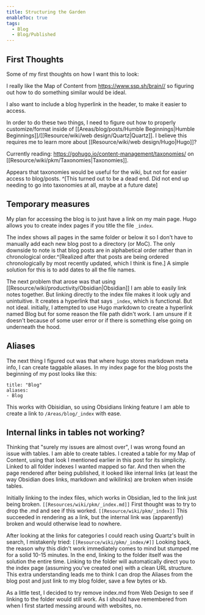 ```yaml
---
title: Structuring the Garden
enableToc: true
tags:
  - Blog
  - Blog/Published
---
```


## First Thoughts
Some of my first thoughts on how I want this to look:

I really like the Map of Content from https://www.ssp.sh/brain// so figuring out how to do something similar would be ideal. 

I also want to include a blog hyperlink in the header, to make it easier to access. 

In order to do these two things, I need to figure out how to properly customize/format inside of [[Areas/blog/posts/Humble Beginnings|Humble Beginnings]]/[[Resource/wiki/web design/Quartz|Quartz]]. I believe this requires me to learn more about [[Resource/wiki/web design/Hugo|Hugo]]?

Currently reading: https://gohugo.io/content-management/taxonomies/ on [[Resource/wiki/pkm/Taxonomies|Taxonomies]]. 

Appears that taxonomies would be useful for the wiki, but not for easier access to blog/posts. ^[This turned out to be a dead end. Did not end up needing to go into taxonomies at all, maybe at a future date]

## Temporary measures
My plan for accessing the blog is to just have a link on my main page. 
Hugo allows you to create index pages if you title the file `_index`. 

The index shows all pages in the same folder or below it so I don't have to manually add each new blog post to a directory (or MoC). The only downside to note is that blog posts are in alphabetical order rather than in chronological order.^[Realized after that posts are being ordered chronologically by most recently updated, which I think is fine.]
A simple solution for this is to add dates to all the file names.

The next problem that arose was that using [[Resource/wiki/productivity/Obsidian|Obsidian]] I am able to easily link notes together. But linking directly to the index file makes it look ugly and unintuitive. It creates a hyperlink that says `_index`, which is functional. But not ideal.
initially, I attempted to use Hugo markdown to create a hyperlink named Blog but for some reason the file path didn't work. I am unsure if it doesn't because of some user error or if there is something else going on underneath the hood. 

## Aliases
The next thing I figured out was that where hugo stores markdown meta info, I can create taggable aliases. 
In my index page for the blog posts the beginning of my post looks like this: 

```
title: "Blog"
aliases:
- Blog
```

This works with Obisidian, so using Obsidians linking feature I am able to create a link to `/Areas/blog/_index` with ease.

## Internal links in tables not working?
Thinking that "surely my issues are almost over", I was wrong found an issue with tables. I am able to create tables.
I created a table for my Map of Content, using that look I mentioned earlier in this post for its simplicity.
Linked to all folder indexes I wanted mapped so far.
And then when the page rendered after being published, it looked like internal links (at least the way Obsidian does links, markdown and wikilinks) are broken when inside tables. 

Initially linking to the index files, which works in Obsidian, led to the link just being broken. 
`[[Resources/wiki/pkm/_index.md]]`
First thought was to try to drop the .md and see if this worked. 
`[[Resource/wiki/pkm/_index]]`
This succeeded in rendering as a link, but the internal link was (apparently) broken and would otherwise lead to nowhere.

After looking at the links for categories I could reach using Quartz's built in search, I mistakenly tried: `[[Resource/wiki/pkm/_index/#]]` 
Looking back, the reason why this didn't work immediately comes to mind but stumped me for a solid 10-15 minutes. 
In the end, linking to the folder itself was the solution the entire time. 
Linking to the folder will automatically direct you to the index page (assuming you've created one) with a clean URL structure. 
This extra understanding leads me to think I can drop the Aliases from the blog post and just link to my blog folder, save a few bytes or kb.

As a little test, I decided to try remove index.md from Web Design to see if linking to the folder would still work. As I should have remembered from when I first started messing around with websites, no.

